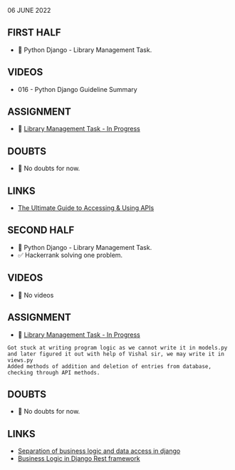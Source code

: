 06 JUNE 2022

## FIRST HALF

- 🚧 Python Django - Library Management Task. 

## VIDEOS

- 016 - Python Django Guideline Summary

## ASSIGNMENT

- 🚧 [Library Management Task - In Progress](https://github.com/Yash0510/django_project01_api)

## DOUBTS

- 🚫 No doubts for now.

## LINKS

- [The Ultimate Guide to Accessing & Using APIs](https://blog.hubspot.com/website/application-programming-interface-api)

## SECOND HALF

- 🚧 Python Django - Library Management Task. 
- ✅ Hackerrank solving one problem.

## VIDEOS

- 🚫 No videos

## ASSIGNMENT

- 🚧  [Library Management Task - In Progress](https://github.com/Yash0510/django_project01_api)
```
Got stuck at writing program logic as we cannot write it in models.py and later figured it out with help of Vishal sir, we may write it in views.py
Added methods of addition and deletion of entries from database, checking through API methods.
```

## DOUBTS

- 🚫 No doubts for now.

## LINKS

- [Separation of business logic and data access in django](https://stackoverflow.com/questions/12578908/separation-of-business-logic-and-data-access-in-django/12579490#12579490)
- [Business Logic in Django Rest framework](https://www.reddit.com/r/django/comments/m9g9b7/business_logic_in_django_rest_framework/)



